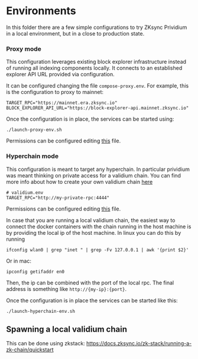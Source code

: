 # Environments

In this folder there are a few simple configurations to try ZKsync Prividium in a local environment,
but in a close to production state.

### Proxy mode

This configuration leverages existing block explorer infrastructure instead of running all indexing components locally.
It connects to an established explorer API URL provided via configuration.

It can be configured changing the file `compose-proxy.env`. For example, this
is the configuration to proxy to mainnet:

``` .env
TARGET_RPC="https://mainnet.era.zksync.io"
BLOCK_EXPLORER_API_URL="https://block-explorer-api.mainnet.zksync.io"
```

Once the configuration is in place, the services can be started using:

``` shell
./launch-proxy-env.sh
```

Permissions can be configured editing [this](./compose-proxy-permissions.yaml) file.

### Hyperchain mode

This configuration is meant to target any hyperchain. In particular prividium
was meant thinking on private access for a validium chain. You can find more info
about how to create your own validium chain [here](#spawning-a-local-validium-chain)

``` .env
# validium.env
TARGET_RPC="http://my-private-rpc:4444"
```

Permissions can be configured editing [this](./compose-00-permissions.yaml) file.

In case that you are running a local validium chain, the easiest way to
connect the docker containers with the chain running in the host machine
is by providing the local ip of the host machine. In linux you can do this
by running

``` shell
ifconfig wlan0 | grep "inet " | grep -Fv 127.0.0.1 | awk '{print $2}'
```

Or in mac:

``` shell
ipconfig getifaddr en0
```

Then, the ip can be combined with the port of the local rpc. The final
address is something like `http://{my-ip}:{port}`.

Once the configuration is in place the services can be started like this:

``` shell
./launch-hyperchain-env.sh
```


## Spawning a local validium chain

This can be done using zkstack: https://docs.zksync.io/zk-stack/running-a-zk-chain/quickstart
